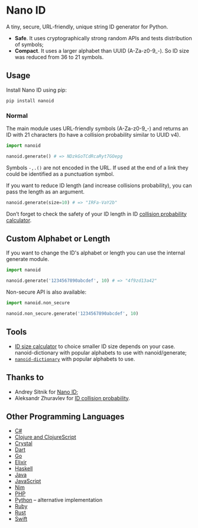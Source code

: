 # Nano ID

A tiny, secure, URL-friendly, unique string ID generator for Python.

* __Safe__. It uses cryptographically strong random APIs and tests distribution of symbols;
* __Compact__. It uses a larger alphabet than UUID (A-Za-z0-9_-). So ID size was reduced from 36 to 21 symbols.

## Usage

Install Nano ID using pip:

```
pip install nanoid
```

### Normal

The main module uses URL-friendly symbols (A-Za-z0-9_-) and returns an ID with 21 characters (to have a collision probability similar to UUID v4).

```python
import nanoid

nanoid.generate() # => NDzkGoTCdRcaRyt7GOepg
```

Symbols `-,.()` are not encoded in the URL. If used at the end of a link they could be identified as a punctuation symbol.

If you want to reduce ID length (and increase collisions probability), you can pass the length as an argument.

```python
nanoid.generate(size=10) # => "IRFa-VaY2b"
```
Don’t forget to check the safety of your ID length in ID [collision probability calculator](https://zelark.github.io/nano-id-cc/).

## Custom Alphabet or Length

If you want to change the ID's alphabet or length you can use the internal generate module.

```python
import nanoid

nanoid.generate('1234567890abcdef', 10) # => "4f9zd13a42"
```

Non-secure API is also available:

```python
import nanoid.non_secure

nanoid.non_secure.generate('1234567890abcdef', 10)
```

## Tools

* [ID size calculator](https://zelark.github.io/nano-id-cc/) to choice smaller ID size depends on your case.
nanoid-dictionary with popular alphabets to use with nanoid/generate;
* [`nanoid-dictionary`](https://github.com/aidarkhanov/nanoid2) with popular alphabets to use.

## Thanks to
* Andrey Sitnik for [Nano ID](https://github.com/ai/nanoid);
* Aleksandr Zhuravlev for [ID collision probability](https://zelark.github.io/nano-id-cc/).

## Other Programming Languages

* [C#](https://github.com/codeyu/nanoid-net)
* [Clojure and ClojureScript](https://github.com/zelark/nano-id)
* [Crystal](https://github.com/mamantoha/nanoid.cr)
* [Dart](https://github.com/pd4d10/nanoid)
* [Go](https://github.com/matoous/go-nanoid)
* [Elixir](https://github.com/railsmechanic/nanoid)
* [Haskell](https://github.com/4e6/nanoid-hs)
* [Java](https://github.com/aventrix/jnanoid)
* [JavaScript](https://github.com/ai/nanoid)
* [Nim](https://github.com/icyphox/nanoid.nim)
* [PHP](https://github.com/hidehalo/nanoid-php)
* [Python](https://github.com/puyuan/py-nanoid) – alternative implementation
* [Ruby](https://github.com/radeno/nanoid.rb)
* [Rust](https://github.com/nikolay-govorov/nanoid)
* [Swift](https://github.com/antiflasher/NanoID)
